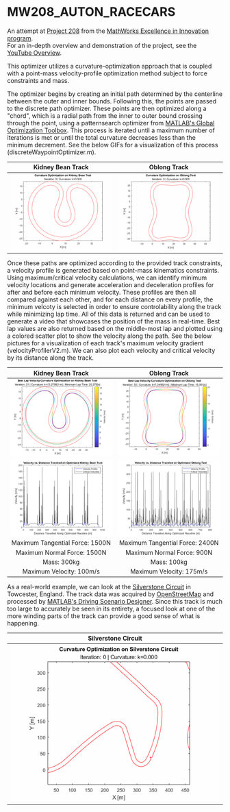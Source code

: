 # MW208_AUTON_RACECARS
An attempt at [Project 208](https://github.com/mathworks/MathWorks-Excellence-in-Innovation/tree/main/projects/Path%20Planning%20for%20Autonomous%20Race%20Cars)
from the [MathWorks Excellence in Innovation program](https://github.com/mathworks/MathWorks-Excellence-in-Innovation).<br>
For an in-depth overview and demonstration of the project, see the [YouTube Overview](https://youtu.be/WzsFHxG3lDw).

This optimizer utilizes a curvature-optimization approach that is coupled with a point-mass velocity-profile optimization method subject to force constraints and mass.

The optimizer begins by creating an initial path determined by the centerline between the outer and inner bounds. Following this, the points are passed to the discrete path optimizer. These points are then optimized along a "chord", which is a radial path from the inner to outer bound crossing through the point, using a patternsearch optimizer from [MATLAB's Global Optimization Toolbox](https://www.mathworks.com/products/global-optimization.html). This process is iterated until a maximum number of iterations is met or until the total curvature decreases less than the minimum decrement. See the below GIFs for a visualization of this process (discreteWaypointOptimizer.m).

Kidney Bean Track            |  Oblong Track
:-------------------------:|:-------------------------:
![Optimization Kidney Bean Visualization GIF](https://github.com/borealis31/MW208_AUTON_RACECARS/blob/main/ExampleMedia/KidneyBeanTestEXAMPLE.gif)  |  ![Optimization Oblong Visualization GIF](https://github.com/borealis31/MW208_AUTON_RACECARS/blob/main/ExampleMedia/OblongTestEXAMPLE.gif)

Once these paths are optimized according to the provided track constraints, a velocity profile is generated based on point-mass kinematics constraints. Using maximum/critical velocity calculations, we can identify minimum velocity locations and generate acceleration and deceleration profiles for after and before each minimum velocity. These profiles are then all compared against each other, and for each distance on every profile, the minimum velcoty is selected in order to ensure controlability along the track while minimizing lap time. All of this data is returned and can be used to generate a video that showcases the position of the mass in real-time. Best lap values are also returned based on the middle-most lap and plotted using a colored scatter plot to show the velocity along the path. See the below pictures for a visualization of each track's maximum velocity gradient (velocityProfilerV2.m). We can also plot each velocity and critical velocity by its distance along the track.

Kidney Bean Track            |  Oblong Track
:-------------------------:|:-------------------------:
![Velocity Kidney Bean Visualization PNG](https://github.com/borealis31/MW208_AUTON_RACECARS/blob/main/ExampleMedia/velocityGradientBestLapKidneyBeanTestEXAMPLE.png)  |  ![Velocity Oblong Visualization PNG](https://github.com/borealis31/MW208_AUTON_RACECARS/blob/main/ExampleMedia/velocityGradientBestLapOblongTestEXAMPLE.png)
![VvsS Kidney Bean Visualization PNG](https://github.com/borealis31/MW208_AUTON_RACECARS/blob/main/ExampleMedia/velocityByDistanceKidneyBeanTestEXAMPLE.png) | ![VvsS Oblong Visualization PNG](https://github.com/borealis31/MW208_AUTON_RACECARS/blob/main/ExampleMedia/velocityByDistanceOblongTestEXAMPLE.png) 
Maximum Tangential Force: 1500N | Maximum Tangential Force: 2400N
Maximum Normal Force: 1500N | Maximum Normal Force: 900N
Mass: 300kg | Mass: 100kg
Maximum Velocity: 100m/s | Maximum Velocity: 175m/s

As a real-world example, we can look at the [Silverstone Circuit](https://en.wikipedia.org/wiki/Silverstone_Circuit) in Towcester, England. The track data was acquired by [OpenStreetMap](https://www.openstreetmap.org) and processed by [MATLAB's Driving Scenario Designer](https://www.mathworks.com/help/driving/ref/drivingscenariodesigner-app.html). Since this track is much too large to accurately be seen in its entirety, a focused look at one of the more winding parts of the track can provide a good sense of what is happening.

Silverstone Circuit         |
:--------------------------:|
![Silverstone Coner Optimization GIF](https://github.com/borealis31/MW208_AUTON_RACECARS/blob/main/ExampleMedia/SilverstoneCircuitCornerEXAMPLE.gif) |
